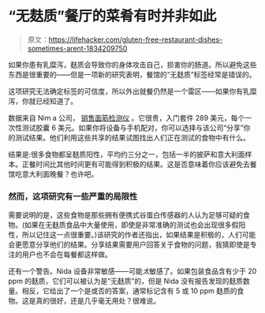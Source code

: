 # “无麸质”餐厅的菜肴有时并非如此

> 原文：<https://lifehacker.com/gluten-free-restaurant-dishes-sometimes-arent-1834209750>

如果你患有乳糜泻，麸质会导致你的身体攻击自己，损害你的肠道。所以避免这些东西是很重要的——但是一项新的研究表明，餐馆的“无麸质”标签经常是错误的。



这项研究无法确定标签的可信度，所以外出就餐仍然是一个雷区——如果你有乳糜泻，你就已经知道了。

数据来自 Nim a 公司， [销售面筋检测仪](https://nimasensor.com/) 。它很贵，入门套件 289 美元，每个一次性测试胶囊 6 美元。如果你将设备与手机配对，你可以选择与该公司“分享”你的测试结果。他们利用这些共享的结果试图找出人们正在测试的食物中有什么。

结果是:很多食物都呈麸质阳性，平均约三分之一，包括一半的披萨和意大利面样本。正餐时间比其他时间更有可能得到积极的结果。这是否意味着你应该避免去餐馆吃意大利面晚餐？也许吧。

### 然而，这项研究有一些严重的局限性

需要说明的是，这些食物是那些拥有便携式谷蛋白传感器的人认为足够可疑的食物。(如果在无麸质食品中大量使用，即使是非常准确的测试也会出现很多假阳性，所以记住这一点很重要。)该研究的作者还指出，如果结果是积极的，人们可能会更愿意分享他们的结果。分享结果需要用户回答关于食物的问题，我猜即使是专注的用户也不会在每餐都这样做。

还有一个警告。Nida 设备非常敏感——可能*太*敏感了。如果包装食品含有少于 20 ppm 的麸质，它们可以被认为是“无麸质”的，但是 Nida 没有报告发现的麸质数量。相反，它给出了一个是或否的答案，通常标记含有 5 或 10 ppm 麸质的食物。这是真的很好，还是几乎毫无用处？很难说。
